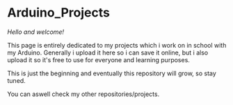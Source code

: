 # Arduino_Projects

*Hello and welcome!*

This page is entirely dedicated to my projects which i work on in school with my Arduino. Generally i upload it here so i can save it online, but i also upload it so it's free to use for everyone and learning purposes.

This is just the beginning and eventually this repository will grow, so stay tuned.

You can aswell check my other repositories/projects.
